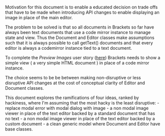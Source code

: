  Motivation for this document is to enable a educated decision on trade offs that have to be made when introducing API changes to enable displaying an image in place of the  main editor.

The problem to be solved is that so all documents in Brackets so far have always been text documents that use a code mirror instance to manage state and view. Thus the Document and Editor classes make assumptions such that it is always possible to call getText() documents and that every editor is always a codemirror instance tied to a text document.

To complete the _Preview Images_ user story ([here](https://trello.com/c/l9AcILkC/24-8-preview-images)) Brackets needs to show a simple view ( a very simple HTML document ) in place of a code mirror instance.

The choice seems to be be between making non-disruptive or less disruptive API changes at the cost of conceptual clarity of Editor and Document classes.

This document explores the ramifications of four ideas, ranked by hackiness, where I'm assuming that the most hacky is the least disruptive:
    - replace modal  error with modal dialog with image
    - a non modal image viewer in place of the text editor backed by a standard document that has no text
    - a non modal image viewer in place of the text editor backed by a custom document
    - a clean generic model where Document and Editor have base classes.  